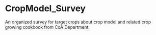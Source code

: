 # CropModel_Survey
An organized survey for target crops about crop model and related crop growing cookbook from CoA Department.
